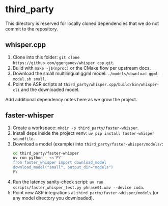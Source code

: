 # third_party

This directory is reserved for locally cloned dependencies that we do not commit to the repository.

## whisper.cpp
1. Clone into this folder: `git clone https://github.com/ggerganov/whisper.cpp.git`.
2. Build with `make -j$(nproc)` or the CMake flow per upstream docs.
3. Download the small multilingual ggml model: `./models/download-ggml-model.sh small`.
4. Point the ASR scripts at `third_party/whisper.cpp/build/bin/whisper-cli` and the downloaded model.

Add additional dependency notes here as we grow the project.

## faster-whisper
1. Create a workspace: `mkdir -p third_party/faster-whisper`.
2. Install deps inside the project venv: `uv pip install faster-whisper soundfile`.
3. Download a model (example) into `third_party/faster-whisper/models/`:
   ```bash
   cd third_party/faster-whisper
   uv run python - <<'PY'
   from faster_whisper import download_model
   download_model("small", output_dir="models")
   PY
   ```
4. Run the latency sanity-check script: `uv run scripts/faster_whisper_test.py phrase01.wav --device cuda`.
5. Point new ASR integrations at `third_party/faster-whisper/models` (or any model directory you downloaded).
